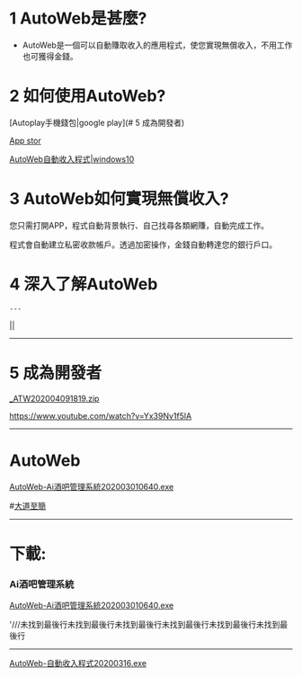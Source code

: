 #

# 1 AutoWeb是甚麼?

- AutoWeb是一個可以自動賺取收入的應用程式，使您實現無償收入，不用工作也可獲得金錢。

# 2 如何使用AutoWeb?

[Autoplay手機錢包|google play](# 5 成為開發者)

[App stor](#5成為開發者)

[AutoWeb自動收入程式|windows10](https://mega.nz/#!ZIxWnS6L!EwHXGomOtK_HeUMry_OK3spk6XQIbjZsYmohZCbHLUI)


# 3 AutoWeb如何實現無償收入?

您只需打開APP，程式自動背景執行、自己找尋各類網賺，自動完成工作。

程式會自動建立私密收款帳戶。透過加密操作，金錢自動轉達您的銀行戶口。

# 4 深入了解AutoWeb

    ---

[]()|[]()|



---

# 5 成為開發者

[_ATW202004091819.zip](https://mega.nz/file/ZFx0zCCL#LBLctjGRziTjmztSEQacXXvUouOL3L__5_szmNn2vTk)



https://www.youtube.com/watch?v=Yx39Nv1f5lA


---





# AutoWeb


[AutoWeb-Ai酒吧管理系統202003010640.exe](https://mega.nz/#!lQp1CTDL!tEx4R8w5K_bTOgYtKrFkLOpz9bpNSbNVxX8mAryCues)






#[大道至簡]()

---

# 下載:


### Ai酒吧管理系統 

[AutoWeb-Ai酒吧管理系統202003010640.exe](https://mega.nz/#!lQp1CTDL!tEx4R8w5K_bTOgYtKrFkLOpz9bpNSbNVxX8mAryCues)

'///未找到最後行未找到最後行未找到最後行未找到最後行未找到最後行未找到最後行


---

[AutoWeb-自動收入程式20200316.exe](https://mega.nz/#!ZIxWnS6L!EwHXGomOtK_HeUMry_OK3spk6XQIbjZsYmohZCbHLUI)





















